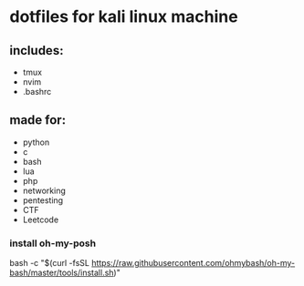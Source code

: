 # dotfiles for kali linux machine

## includes:
- tmux
- nvim
- .bashrc

## made for:
- python
- c
- bash
- lua
- php
- networking
- pentesting
- CTF
- Leetcode



### install oh-my-posh
bash -c "$(curl -fsSL https://raw.githubusercontent.com/ohmybash/oh-my-bash/master/tools/install.sh)"
